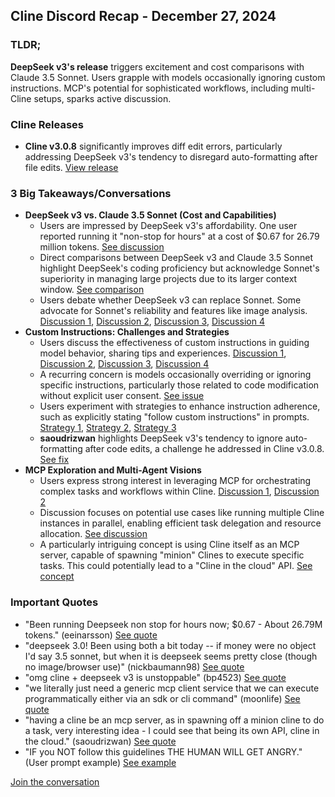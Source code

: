 ## Cline Discord Recap - December 27, 2024

### TLDR;

**DeepSeek v3's release** triggers excitement and cost comparisons with Claude 3.5 Sonnet. Users grapple with models occasionally ignoring custom instructions. MCP's potential for sophisticated workflows, including multi-Cline setups, sparks active discussion.

### Cline Releases

*   **Cline v3.0.8** significantly improves diff edit errors, particularly addressing DeepSeek v3's tendency to disregard auto-formatting after file edits. [View release](https://discord.com/channels/1275535550845292637/1275535550845292640/1322354105896800320)

### 3 Big Takeaways/Conversations

*   **DeepSeek v3 vs. Claude 3.5 Sonnet (Cost and Capabilities)**
    *   Users are impressed by DeepSeek v3's affordability. One user reported running it "non-stop for hours" at a cost of $0.67 for 26.79 million tokens. [See discussion](https://discord.com/channels/1275535550845292637/1275535550845292640/1322345334915207249)
    *   Direct comparisons between DeepSeek v3 and Claude 3.5 Sonnet highlight DeepSeek's coding proficiency but acknowledge Sonnet's superiority in managing large projects due to its larger context window. [See comparison](https://discord.com/channels/1275535550845292637/1275535550845292640/1322344172170252289)
    *   Users debate whether DeepSeek v3 can replace Sonnet. Some advocate for Sonnet's reliability and features like image analysis. [Discussion 1](https://discord.com/channels/1275535550845292637/1275535550845292640/1322413414164992061), [Discussion 2](https://discord.com/channels/1275535550845292637/1275535550845292640/1322452264337801226), [Discussion 3](https://discord.com/channels/1275535550845292637/1275535550845292640/1322452477060059146), [Discussion 4](https://discord.com/channels/1275535550845292637/1275535550845292640/1322455465078034493)
*   **Custom Instructions: Challenges and Strategies**
    *   Users discuss the effectiveness of custom instructions in guiding model behavior, sharing tips and experiences. [Discussion 1](https://discord.com/channels/1275535550845292637/1275535550845292640/1322334395562066012), [Discussion 2](https://discord.com/channels/1275535550845292637/1275535550845292640/1322334425425645650), [Discussion 3](https://discord.com/channels/1275535550845292637/1275535550845292640/1322334724701687839), [Discussion 4](https://discord.com/channels/1275535550845292637/1275535550845292640/1322335975833206924)
    *   A recurring concern is models occasionally overriding or ignoring specific instructions, particularly those related to code modification without explicit user consent. [See issue](https://discord.com/channels/1275535550845292637/1275555786621325382/1299383749317886126)
    *   Users experiment with strategies to enhance instruction adherence, such as explicitly stating "follow custom instructions" in prompts. [Strategy 1](https://discord.com/channels/1275535550845292637/1275535550845292640/1322334645882323097), [Strategy 2](https://discord.com/channels/1275535550845292637/1275535550845292640/1322334866179620935), [Strategy 3](https://discord.com/channels/1275535550845292637/1275535550845292640/1322339507269406892)
    *   **saoudrizwan** highlights DeepSeek v3's tendency to ignore auto-formatting after code edits, a challenge he addressed in Cline v3.0.8. [See fix](https://discord.com/channels/1275535550845292637/1275535550845292640/1322327726509789305)
*   **MCP Exploration and Multi-Agent Visions**
    *   Users express strong interest in leveraging MCP for orchestrating complex tasks and workflows within Cline. [Discussion 1](https://discord.com/channels/1275535550845292637/1316849926533287986/1322374379161780224), [Discussion 2](https://discord.com/channels/1275535550845292637/1316849926533287986/1322391594573500448)
    *   Discussion focuses on potential use cases like running multiple Cline instances in parallel, enabling efficient task delegation and resource allocation. [See discussion](https://discord.com/channels/1275535550845292637/1316849926533287986/1322374379161780224)
    *   A particularly intriguing concept is using Cline itself as an MCP server, capable of spawning "minion" Clines to execute specific tasks. This could potentially lead to a "Cline in the cloud" API. [See concept](https://discord.com/channels/1275535550845292637/1316849926533287986/1322376027653148733)

### Important Quotes

*   "Been running Deepseek non stop for hours now; $0.67 - About 26.79M tokens." (eeinarsson) [See quote](https://discord.com/channels/1275535550845292637/1275535550845292640/1322345334915207249)
*   "deepseek 3.0! Been using both a bit today -- if money were no object I'd say 3.5 sonnet, but when it is deepseek seems pretty close (though no image/browser use)" (nickbaumann98) [See quote](https://discord.com/channels/1275535550845292637/1275535550845292640/1322344172170252289)
*   "omg cline + deepseek v3 is unstoppable" (bp4523) [See quote](https://discord.com/channels/1275535550845292637/1275535550845292640/13222288-L2291)
*   "we literally just need a generic mcp client service that we can execute programmatically either via an sdk or cli command" (moonlife) [See quote](https://discord.com/channels/1275535550845292637/1316849926533287986/1322391594573500448)
*   "having a cline be an mcp server, as in spawning off a minion cline to do a task, very interesting idea - I could see that being its own API, cline in the cloud." (saoudrizwan) [See quote](https://discord.com/channels/1275535550845292637/1316849926533287986/1322376027653148733)
*   "IF you NOT follow this guidelines THE HUMAN WILL GET ANGRY." (User prompt example) [See example](https://discord.com/channels/1275535550845292637/1275555786621325382/1299383749317886126)

[Join the conversation](https://discord.gg/Mjyj2Sm3)

